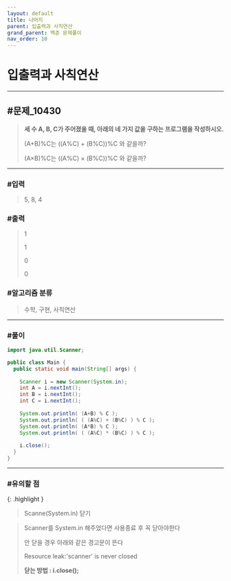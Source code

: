 ```yaml
---
layout: default
title: 나머지
parent: 입출력과 사칙연산
grand_parent: 백준 문제풀이
nav_order: 10
---
```


# 입출력과 사칙연산

---

## #문제_10430

> **세 수 A, B, C가 주어졌을 때, 아래의 네 가지 값을 구하는 프로그램을 작성하시오.**
>
> (A+B)%C는 ((A%C) + (B%C))%C 와 같을까?
>
> (A×B)%C는 ((A%C) × (B%C))%C 와 같을까?

---

### #입력

> 5, 8, 4

### #출력

> 1
>
> 1
>
> 0
>
> 0

### #알고리즘 분류

> 수학, 구현, 사칙연산

---

### #풀이

```java
import java.util.Scanner;

public class Main {
  public static void main(String[] args) {
	  
    Scanner i = new Scanner(System.in);
    int A = i.nextInt();
    int B = i.nextInt();
    int C = i.nextInt();
	  
    System.out.println( (A+B) % C );
    System.out.println( ( (A%C) + (B%C) ) % C );
    System.out.println( (A*B) % C );
    System.out.println( ( (A%C) * (B%C) ) % C );
	  
    i.close();
  }
}
```

---

### #유의할 점

{: .highlight }
> Scanne(System.in) 닫기

> Scanner를 System.in 해주었다면 사용종료 후 꼭 닫아야한다
>
> 안 닫을 경우 아래와 같은 경고문이 뜬다
>
> Resource leak:'scanner' is never closed
> 
> **닫는 방법 : i.close();** 

